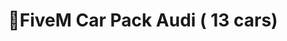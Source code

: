 <h1 align="center">🚗FiveM Car Pack Audi ( 13 cars)</h1>
<p align="center">
    <img alt="" src="https://madewithlove.now.sh/fr?heart=true&colorB=%2300008B&template=for-the-badge">
</p>
